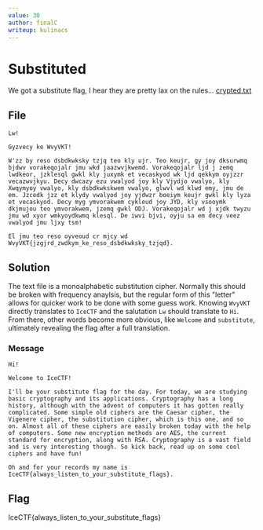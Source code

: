 ```yaml
---
value: 30
author: finalC
writeup: kulinacs
---
```


# Substituted

We got a substitute flag, I hear they are pretty lax on the rules... [crypted.txt](https://play.icec.tf/problem-static/crypted_a888cc3cc9e064482ab8b61d0b19ca0b1b1ce88238c63f03c306d33947cf113b.txt)

## File

	Lw!

	Gyzvecy ke WvyVKT!

	W'zz by reso dsbdkwksky tzjq teo kly ujr. Teo keujr, gy joy dksurwmq bjdwv vorakeqojalr jmu wkd jaazwvjkwemd. Vorakeqojalr ljd j zemq lwdkeor, jzklesql gwkl kly juxymk et vecaskyod wk ljd qekkym oyjzzr vecazwvjkyu. Decy dwcazy ezu vwalyod joy kly Vjydjo vwalyo, kly Xwqymyoy vwalyo, kly dsbdkwkskwem vwalyo, glwvl wd klwd emy, jmu de em. Jzcedk jzz et klydy vwalyod joy yjdwzr boeiym keujr gwkl kly lyza et vecaskyod. Decy myg ymvorakwem cykleud joy JYD, kly vsooymk dkjmujou teo ymvorakwem, jzemq gwkl ODJ. Vorakeqojalr wd j xjdk twyzu jmu wd xyor wmkyoydkwmq klesql. De iwvi bjvi, oyju sa em decy veez vwalyod jmu ljxy tsm!

	El jmu teo reso oyveoud cr mjcy wd WvyVKT{jzgjrd_zwdkym_ke_reso_dsbdkwksky_tzjqd}.

## Solution

The text file is a monoalphabetic substitution cipher. Normally this should be broken with frequency anaylsis, but the regular form of this "letter" allows for quicker work to be done with some guess work. Knowing `WvyVKT` directly translates to `IceCTF` and the salutation `Lw` should translate to `Hi`. From there, other words become more obvious, like `Welcome` and `substitute`, ultimately revealing the flag after a full translation. 

### Message

	Hi!

	Welcome to IceCTF!

	I'll be your substitute flag for the day. For today, we are studying basic cryptography and its applications. Cryptography has a long history, although with the advent of computers it has gotten really complicated. Some simple old ciphers are the Caesar cipher, the Vigenere cipher, the substitution cipher, which is this one, and so on. Almost all of these ciphers are easily broken today with the help of computers. Some new encryption methods are AES, the current standard for encryption, along with RSA. Cryptography is a vast field and is very interesting though. So kick back, read up on some cool ciphers and have fun!

	Oh and for your records my name is IceCTF{always_listen_to_your_substitute_flags}.

## Flag

IceCTF{always_listen_to_your_substitute_flags}
